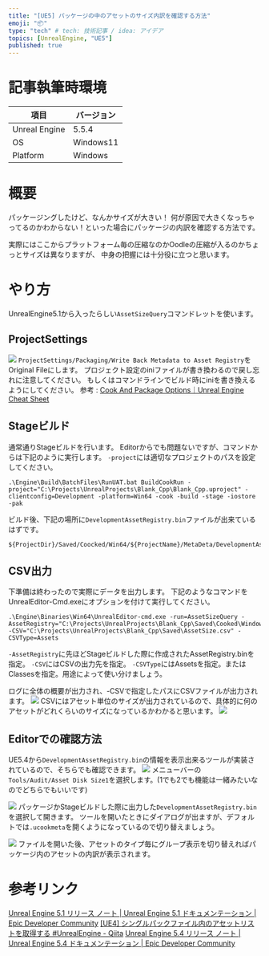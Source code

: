 ```yaml
---
title: "[UE5] パッケージの中のアセットのサイズ内訳を確認する方法"
emoji: "📦"
type: "tech" # tech: 技術記事 / idea: アイデア
topics: [UnrealEngine, "UE5"]
published: true
---
```


# 記事執筆時環境
| 項目              | バージョン       |
|-------------------|------------------|
| Unreal Engine     | 5.5.4            |
| OS           | Windows11   |
| Platform | Windows |


# 概要
パッケージングしたけど、なんかサイズが大きい！
何が原因で大きくなっちゃってるのかわからない！といった場合にパッケージの内訳を確認する方法です。

実際にはここからプラットフォーム毎の圧縮なのかOodleの圧縮が入るのかちょっとサイズは異なりますが、
中身の把握には十分役に立つと思います。

# やり方
UnrealEngine5.1から入ったらしい`AssetSizeQuery`コマンドレットを使います。

## ProjectSettings
![](https://storage.googleapis.com/zenn-user-upload/716922dcd6c0-20250502.png)
`ProjectSettings/Packaging/Write Back Metadata to Asset Registry`をOriginal Fileにします。
プロジェクト設定のiniファイルが書き換わるので戻し忘れに注意してください。
もしくはコマンドラインでビルド時にiniを書き換えるようにしてください。
参考 : [Cook And Package Options｜Unreal Engine Cheat Sheet](https://zenn.dev/kta552/books/unrelengine-cheat-sheet/viewer/content_cook_and_package_options#-ini%3A)

## Stageビルド
通常通りStageビルドを行います。
Editorからでも問題ないですが、コマンドからは下記のように実行します。
`-project`には適切なプロジェクトのパスを設定してください。
```
.\Engine\Build\BatchFiles\RunUAT.bat BuildCookRun -project="C:\Projects\UnrealProjects\Blank_Cpp\Blank_Cpp.uproject" -clientconfig=Development -platform=Win64 -cook -build -stage -iostore -pak
```

ビルド後、下記の場所に`DevelopmentAssetRegistry.bin`ファイルが出来ているはずです。
```
${ProjectDir}/Saved/Coocked/Win64/${ProjectName}/MetaDeta/DevelopmentAssetRegistry.bin
```

## CSV出力
下準備は終わったので実際にデータを出力します。
下記のようなコマンドをUnrealEditor-Cmd.exeにオプションを付けて実行してください。
```
.\Engine\Binaries\Win64\UnrealEditor-cmd.exe -run=AssetSizeQuery -AssetRegistry="C:\Projects\UnrealProjects\Blank_Cpp\Saved\Cooked\Windows\Blank_Cpp\Metadata\DevelopmentAssetRegistry.bin" -CSV="C:\Projects\UnrealProjects\Blank_Cpp\Saved\AssetSize.csv" -CSVType=Assets
```

`-AssetRegistry`に先ほどStageビルドした際に作成されたAssetRegistry.binを指定。
`-CSV`にはCSVの出力先を指定。
`-CSVType`にはAssetsを指定。またはClassesを指定。用途によって使い分けましょう。

ログに全体の概要が出力され、-CSVで指定したパスにCSVファイルが出力されます。
![](https://storage.googleapis.com/zenn-user-upload/309df574ee84-20250502.png)
CSVにはアセット単位のサイズが出力されているので、具体的に何のアセットがどれくらいのサイズになっているかわかると思います。
![](https://storage.googleapis.com/zenn-user-upload/07b38671d229-20250502.png)

## Editorでの確認方法
UE5.4から`DevelopmentAssetRegistry.bin`の情報を表示出来るツールが実装されているので、そちらでも確認できます。
![](https://storage.googleapis.com/zenn-user-upload/4d596f5be68a-20250515.png)
メニューバーの`Tools/Audit/Asset Disk Size1`を選択します。(1でも2でも機能は一緒みたいなのでどちらでもいいです)

![](https://storage.googleapis.com/zenn-user-upload/a1134d29b7e0-20250515.png)
パッケージかStageビルドした際に出力した`DevelopmentAssetRegistry.bin`を選択して開きます。
ツールを開いたときにダイアログが出ますが、デフォルトでは`.ucookmeta`を開くようになっているので切り替えましょう。

![](https://storage.googleapis.com/zenn-user-upload/76c756c0dbac-20250515.png)
ファイルを開いた後、アセットのタイプ毎にグループ表示を切り替えればパッケージ内のアセットの内訳が表示されます。






# 参考リンク
[Unreal Engine 5\.1 リリース ノート \| Unreal Engine 5\.1 ドキュメンテーション \| Epic Developer Community](https://dev.epicgames.com/documentation/ja-jp/unreal-engine/unreal-engine-5.1-release-notes?application_version=5.1)
[[UE4] シングルパックファイル内のアセットリストを取得する #UnrealEngine - Qiita](https://qiita.com/donbutsu17/items/c0efe626f232652dd248)
[Unreal Engine 5\.4 リリース ノート \| Unreal Engine 5\.4 ドキュメンテーション \| Epic Developer Community](https://dev.epicgames.com/documentation/ja-jp/unreal-engine/unreal-engine-5.4-release-notes?application_version=5.4#editor)
